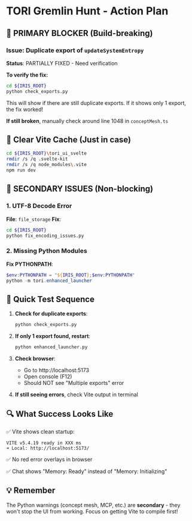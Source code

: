 # TORI Gremlin Hunt - Action Plan

## 🚨 PRIMARY BLOCKER (Build-breaking)

### Issue: Duplicate export of `updateSystemEntropy`
**Status**: PARTIALLY FIXED - Need verification

**To verify the fix:**
```bash
cd ${IRIS_ROOT}
python check_exports.py
```

This will show if there are still duplicate exports. If it shows only 1 export, the fix worked!

**If still broken**, manually check around line 1048 in `conceptMesh.ts`

## 🧹 Clear Vite Cache (Just in case)

```bash
cd ${IRIS_ROOT}\tori_ui_svelte
rmdir /s /q .svelte-kit
rmdir /s /q node_modules\.vite
npm run dev
```

## 📑 SECONDARY ISSUES (Non-blocking)

### 1. UTF-8 Decode Error
**File**: `file_storage`
**Fix**:
```bash
cd ${IRIS_ROOT}
python fix_encoding_issues.py
```

### 2. Missing Python Modules
**Fix PYTHONPATH**:
```powershell
$env:PYTHONPATH = "${IRIS_ROOT};$env:PYTHONPATH"
python -m tori.enhanced_launcher
```

## 🎯 Quick Test Sequence

1. **Check for duplicate exports**:
   ```bash
   python check_exports.py
   ```

2. **If only 1 export found, restart**:
   ```bash
   python enhanced_launcher.py
   ```

3. **Check browser**:
   - Go to http://localhost:5173
   - Open console (F12)
   - Should NOT see "Multiple exports" error

4. **If still seeing errors**, check Vite output in terminal

## 🔍 What Success Looks Like

✅ Vite shows clean startup:
```
VITE v5.4.19 ready in XXX ms
➜ Local: http://localhost:5173/
```

✅ No red error overlays in browser

✅ Chat shows "Memory: Ready" instead of "Memory: Initializing"

## 💡 Remember

The Python warnings (concept mesh, MCP, etc.) are **secondary** - they won't stop the UI from working. Focus on getting Vite to compile first!

